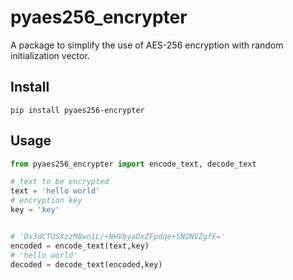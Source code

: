 # pyaes256_encrypter
A package to simplify the use of AES-256 encryption with random initialization vector.

## Install
```
pip install pyaes256-encrypter
```

## Usage
~~~python
from pyaes256_encrypter import encode_text, decode_text

# text to be encrypted
text = 'hello world'
# encryption key
key = 'key'


# 'Dx3dCTUSXzzM8wn1L/+NHVbyaDxZFpdqe+SN2NVZgfE='
encoded = encode_text(text,key)
# 'hello world'
decoded = decode_text(encoded,key)
~~~
